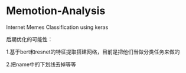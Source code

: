# Memotion-Analysis
Internet Memes Classification using keras

后期优化的可能性：

1.基于bert和resnet的特征提取搭建网络，目前是把他们当做分类任务来做的

2.把name中的下划线去掉等等
